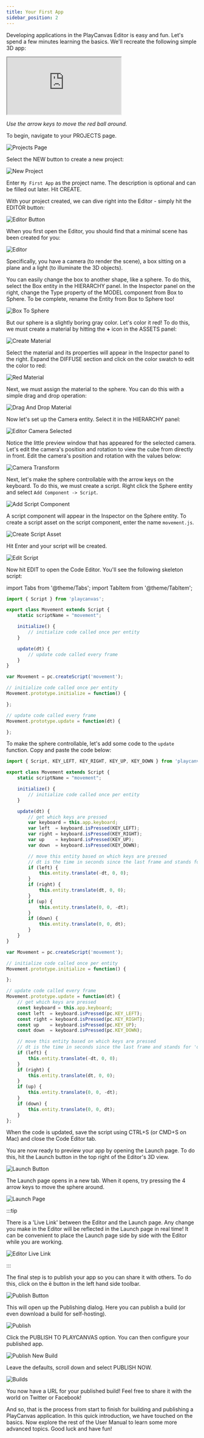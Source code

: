 ```yaml
---
title: Your First App
sidebar_position: 2
---
```


Developing applications in the PlayCanvas Editor is easy and fun. Let's spend a few minutes learning the basics. We'll recreate the following simple 3D app:

<div className="iframe-container">
    <iframe  src="https://playcanv.as/p/TnUtDXWp/" title="Simple PlayCanvas App" allow="camera; microphone; xr-spatial-tracking; fullscreen" allowfullscreen></iframe>
</div>

*Use the arrow keys to move the red ball around.*

To begin, navigate to your PROJECTS page.

![Projects Page](/img/user-manual/your-first-app/projects-page.png)

Select the NEW button to create a new project:

![New Project](/img/user-manual/your-first-app/new-project.png)

Enter `My First App` as the project name. The description is optional and can be filled out later. Hit CREATE.

With your project created, we can dive right into the Editor - simply hit the EDITOR button:

![Editor Button](/img/user-manual/your-first-app/editor-button.png)

When you first open the Editor, you should find that a minimal scene has been created for you:

![Editor](/img/user-manual/your-first-app/editor.png)

Specifically, you have a camera (to render the scene), a box sitting on a plane and a light (to illuminate the 3D objects).

You can easily change the box to another shape, like a sphere. To do this, select the Box entity in the HIERARCHY panel. In the Inspector panel on the right, change the Type property of the MODEL component from Box to Sphere. To be complete, rename the Entity from Box to Sphere too!

![Box To Sphere](/img/user-manual/your-first-app/box-to-sphere.png)

But our sphere is a slightly boring gray color. Let's color it red! To do this, we must create a material by hitting the **+** icon in the ASSETS panel:

![Create Material](/img/user-manual/your-first-app/create-material.png)

Select the material and its properties will appear in the Inspector panel to the right. Expand the DIFFUSE section and click on the color swatch to edit the color to red:

![Red Material](/img/user-manual/your-first-app/red-material.png)

Next, we must assign the material to the sphere. You can do this with a simple drag and drop operation:

![Drag And Drop Material](/img/user-manual/your-first-app/drag-and-drop-material.gif)

Now let's set up the Camera entity. Select it in the HIERARCHY panel:

![Editor Camera Selected](/img/user-manual/your-first-app/editor-camera-selected.png)

Notice the little preview window that has appeared for the selected camera. Let's edit the camera's position and rotation to view the cube from directly in front. Edit the camera's position and rotation with the values below:

![Camera Transform](/img/user-manual/your-first-app/camera-transform.png)

Next, let's make the sphere controllable with the arrow keys on the keyboard. To do this, we must create a script. Right click the Sphere entity and select `Add Component -> Script`.

![Add Script Component](/img/user-manual/your-first-app/add-script-component.png)

A script component will appear in the Inspector on the Sphere entity. To create a script asset on the script component, enter the name `movement.js`.

![Create Script Asset](/img/user-manual/your-first-app/create-script-asset.png)

Hit Enter and your script will be created.

![Edit Script](/img/user-manual/your-first-app/edit-script.png)

Now hit EDIT to open the Code Editor. You'll see the following skeleton script:

import Tabs from '@theme/Tabs';
import TabItem from '@theme/TabItem';

<Tabs defaultValue="classic" groupId='script-code'>
<TabItem  value="esm" label="ESM">

```javascript
import { Script } from 'playcanvas';

export class Movement extends Script {
    static scriptName = "movement";

    initialize() {
        // initialize code called once per entity
    }

    update(dt) {
        // update code called every frame
    }
}
```

</TabItem>
<TabItem value="classic" label="Classic">

```javascript
var Movement = pc.createScript('movement');

// initialize code called once per entity
Movement.prototype.initialize = function() {

};

// update code called every frame
Movement.prototype.update = function(dt) {

};
```

</TabItem>
</Tabs>

To make the sphere controllable, let's add some code to the `update` function. Copy and paste the code below:

<Tabs defaultValue="classic" groupId='script-code'>
<TabItem  value="esm" label="ESM">

```javascript
import { Script, KEY_LEFT, KEY_RIGHT, KEY_UP, KEY_DOWN } from 'playcanvas';

export class Movement extends Script {
    static scriptName = "movement";

    initialize() {
        // initialize code called once per entity
    }

    update(dt) {
        // get which keys are pressed
        var keyboard = this.app.keyboard;
        var left  = keyboard.isPressed(KEY_LEFT);
        var right = keyboard.isPressed(KEY_RIGHT);
        var up    = keyboard.isPressed(KEY_UP);
        var down  = keyboard.isPressed(KEY_DOWN);

        // move this entity based on which keys are pressed
        // dt is the time in seconds since the last frame and stands for 'delta time'
        if (left) {
            this.entity.translate(-dt, 0, 0);
        }
        if (right) {
            this.entity.translate(dt, 0, 0);
        }
        if (up) {
            this.entity.translate(0, 0, -dt);
        }
        if (down) {
            this.entity.translate(0, 0, dt);
        }
    }
}
```

</TabItem>
<TabItem value="classic" label="Classic">

```javascript
var Movement = pc.createScript('movement');

// initialize code called once per entity
Movement.prototype.initialize = function() {

};

// update code called every frame
Movement.prototype.update = function(dt) {
    // get which keys are pressed
    const keyboard = this.app.keyboard;
    const left  = keyboard.isPressed(pc.KEY_LEFT);
    const right = keyboard.isPressed(pc.KEY_RIGHT);
    const up    = keyboard.isPressed(pc.KEY_UP);
    const down  = keyboard.isPressed(pc.KEY_DOWN);

    // move this entity based on which keys are pressed
    // dt is the time in seconds since the last frame and stands for 'delta time'
    if (left) {
        this.entity.translate(-dt, 0, 0);
    }
    if (right) {
        this.entity.translate(dt, 0, 0);
    }
    if (up) {
        this.entity.translate(0, 0, -dt);
    }
    if (down) {
        this.entity.translate(0, 0, dt);
    }
};
```

</TabItem>
</Tabs>

When the code is updated, save the script using CTRL+S (or CMD+S on Mac) and close the Code Editor tab.

You are now ready to preview your app by opening the Launch page. To do this, hit the Launch button in the top right of the Editor's 3D view.

![Launch Button](/img/user-manual/your-first-app/launch-button.png)

The Launch page opens in a new tab. When it opens, try pressing the 4 arrow keys to move the sphere around.

![Launch Page](/img/user-manual/your-first-app/launch-page.gif)

:::tip

There is a 'Live Link' between the Editor and the Launch page. Any change you make in the Editor will be reflected in the Launch page in real time! It can be convenient to place the Launch page side by side with the Editor while you are working.

![Editor Live Link](/img/user-manual/your-first-app/live-link.gif)

:::

The final step is to publish your app so you can share it with others. To do this, click on the <span class="pc-icon">&#57911;</span> button in the left hand side toolbar.

![Publish Button](/img/user-manual/your-first-app/publish-button.png)

This will open up the Publishing dialog. Here you can publish a build (or even download a build for self-hosting).

![Publish](/img/user-manual/your-first-app/publish-dialog.png)

Click the PUBLISH TO PLAYCANVAS option. You can then configure your published app.

![Publish New Build](/img/user-manual/your-first-app/publish-options.png)

Leave the defaults, scroll down and select PUBLISH NOW.

![Builds](/img/user-manual/your-first-app/builds.png)

You now have a URL for your published build! Feel free to share it with the world on Twitter or Facebook!

And so, that is the process from start to finish for building and publishing a PlayCanvas application. In this quick introduction, we have touched on the basics. Now explore the rest of the User Manual to learn some more advanced topics. Good luck and have fun!
